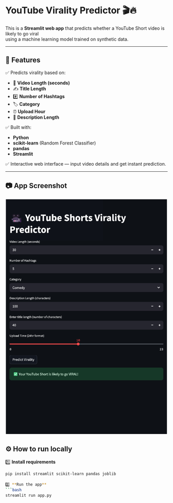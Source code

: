 # YouTube Virality Predictor 🎬🔥

This is a **Streamlit web app** that predicts whether a YouTube Short video is likely to go viral  
using a machine learning model trained on synthetic data.

---

## 🚀 Features

✅ Predicts virality based on:
- 🎥 **Video Length (seconds)**  
- ✍️ **Title Length**
- #️⃣ **Number of Hashtags**
- 🏷️ **Category**
- ⏰ **Upload Hour**
- 📝 **Description Length**

✅ Built with:
- **Python**
- **scikit-learn** (Random Forest Classifier)
- **pandas**
- **Streamlit**

✅ Interactive web interface — input video details and get instant prediction.

---

## 📷 App Screenshot

![App Screenshot](https://raw.githubusercontent.com/Vasamsettitejasri/youtube-virality-predictor/main/App%20screenshot.png)


## ⚙️ How to run locally

1️⃣ **Install requirements**
```bash
pip install streamlit scikit-learn pandas joblib

2️⃣ **Run the app**
```bash
streamlit run app.py
